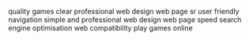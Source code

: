  quality games
 clear professional web design
 web page sr user friendly navigation
 simple and professional web design
 web page speed
 search engine optimisation
 web compatibility
 play games online
